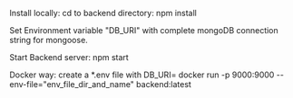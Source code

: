 Install locally: cd to backend directory: npm install

Set Environment variable "DB_URI" with complete mongoDB connection string
for mongoose.

Start Backend server: npm start


Docker way:
create a *.env file with DB_URI=<connectionString>
docker run -p 9000:9000 --env-file="env_file_dir_and_name" backend:latest
